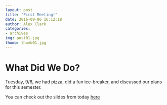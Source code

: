 ```yaml
---
layout: post
title: "First Meeting!"
date: 2016-09-06 16:12:18
author: Alex Clark
categories:
- archives
img: post01.jpg
thumb: thumb01.jpg
---
```


# What Did We Do?

Tuesday, 9/6, we had pizza, did a fun ice-breaker, and discussed our plans for this semester.

You can check out the slides from today [here](https://docs.google.com/presentation/d/1s_KCcmBz4tkWGgxtwYKVahwtBA5_ROV4jTMKo_sCSbo/pub?start=false&loop=false&delayms=3000)